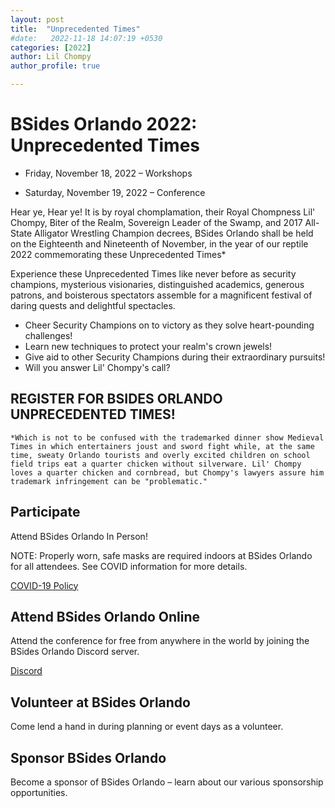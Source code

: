 ```yaml
---
layout: post
title:  "Unprecedented Times"
#date:   2022-11-18 14:07:19 +0530
categories: [2022]
author: Lil Chompy
author_profile: true

---
```

# BSides Orlando 2022: Unprecedented Times

* Friday, November 18, 2022 – Workshops

* Saturday, November 19, 2022 – Conference

Hear ye, Hear ye! It is by royal chomplamation, their Royal Chompness Lil' Chompy, Biter of the Realm, Sovereign Leader of the Swamp, and 2017 All-State Alligator Wrestling Champion decrees, BSides Orlando shall be held on the Eighteenth and Nineteenth of November, in the year of our reptile 2022 commemorating these Unprecedented Times*

Experience these Unprecedented Times like never before as security champions, mysterious visionaries, distinguished academics, generous patrons, and boisterous spectators assemble for a magnificent festival of daring quests and delightful spectacles.

* Cheer Security Champions on to victory as they solve heart-pounding challenges!
* Learn new techniques to protect your realm's crown jewels!
* Give aid to other Security Champions during their extraordinary pursuits!
* Will you answer Lil' Chompy's call?

## REGISTER FOR BSIDES ORLANDO UNPRECEDENTED TIMES!

`*Which is not to be confused with the trademarked dinner show Medieval Times in which entertainers joust and sword fight while, at the same time, sweaty Orlando tourists and overly excited children on school field trips eat a quarter chicken without silverware. Lil' Chompy loves a quarter chicken and cornbread, but Chompy's lawyers assure him trademark infringement can be "problematic."`

## Participate
Attend BSides Orlando In Person!

NOTE: Properly worn, safe masks are required indoors at BSides Orlando for all attendees. See COVID information for more details.

<a href="{{ site.baseurl }}/policies/">COVID-19 Policy</a>

## Attend BSides Orlando Online
Attend the conference for free from anywhere in the world by joining the BSides Orlando Discord server.

<a href="{{ site.baseurl }}/discord/">Discord</a>

## Volunteer at BSides Orlando
Come lend a hand in during planning or event days as a volunteer.

## Sponsor BSides Orlando
Become a sponsor of BSides Orlando – learn about our various sponsorship opportunities.
